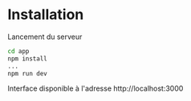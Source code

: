 # Installation

Lancement du serveur

```bash
cd app
npm install
...
npm run dev
```

Interface disponible à l'adresse http://localhost:3000
